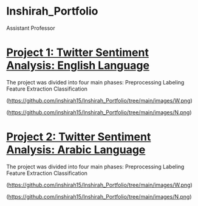 # Inshirah_Portfolio
Assistant Professor


# [Project 1: Twitter Sentiment Analysis: English Language](https://github.com/inshirah15/Memeory-Aid)
The project was divided into four main phases:
Preprocessing
Labeling
Feature Extraction
Classification

(https://github.com/inshirah15/Inshirah_Portfolio/tree/main/images/W.png)

(https://github.com/inshirah15/Inshirah_Portfolio/tree/main/images/N.png)


# [Project 2: Twitter Sentiment Analysis: Arabic Language](https://github.com/inshirah15/Memeory-Aid)
The project was divided into four main phases:
Preprocessing
Labeling
Feature Extraction
Classification

(https://github.com/inshirah15/Inshirah_Portfolio/tree/main/images/W.png)

(https://github.com/inshirah15/Inshirah_Portfolio/tree/main/images/N.png)
